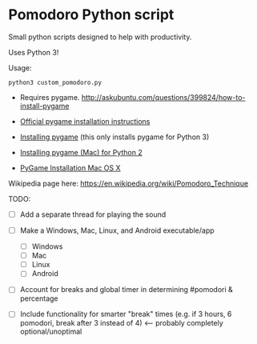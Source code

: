 # Pomodoro Python script

Small python scripts designed to help with productivity.

Uses Python 3! 

Usage: 

```
python3 custom_pomodoro.py
```

- Requires pygame. http://askubuntu.com/questions/399824/how-to-install-pygame

- [Official pygame installation instructions](https://www.pygame.org/wiki/GettingStarted)
- [Installing pygame](https://www.pygame.org/wiki/GettingStarted) (this only installs pygame for Python 3)
- [Installing pygame (Mac) for Python 2](https://stackoverflow.com/questions/20968480/installing-pygame-module-for-python-2-7-5-on-terminal)
- [PyGame Installation Mac OS X](https://stackoverflow.com/questions/30743194/pygame-installation-mac-os-x)

Wikipedia page here: https://en.wikipedia.org/wiki/Pomodoro_Technique

TODO:

- [ ] Add a separate thread for playing the sound

- [ ] Make a Windows, Mac, Linux, and Android executable/app
  - [ ] Windows
  - [ ] Mac
  - [ ] Linux
  - [ ] Android

- [ ] Account for breaks and global timer in determining #pomodori & percentage

- [ ] Include functionality for smarter "break" times (e.g. if 3 hours, 6 pomodori, break after 3 instead of 4) <-- probably completely optional/unoptimal
